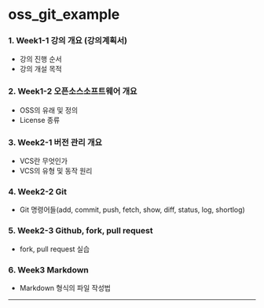 # oss_git_example
### 1. Week1-1 강의 개요 (강의계획서)
  - 강의 진행 순서
  - 강의 개설 목적
### 2. Week1-2 오픈소스소프트웨어 개요
   - OSS의 유래 및 정의
   - License 종류
### 3. Week2-1 버전 관리 개요
   - VCS란 무엇인가
   - VCS의 유형 및 동작 원리
### 4. Week2-2 Git
   - Git 명령어들(add, commit, push, fetch, show, diff, status, log, shortlog)
### 5. Week2-3 Github, fork, pull request
   - fork, pull request 실습
### 6. Week3 Markdown
   - Markdown 형식의 파일 작성법
-------

